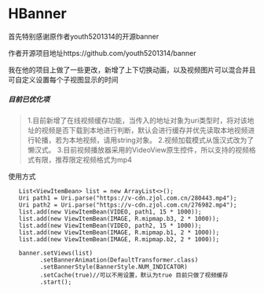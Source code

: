 # HBanner

首先特别感谢原作者youth5201314的开源banner

作者开源项目地址https://github.com/youth5201314/banner

我在他的项目上做了一些更改，新增了上下切换动画，以及视频图片可以混合并且可自定义设置每个子视图显示的时间

##### 目前已优化项
>1.目前新增了在线视频缓存功能，当传入的地址对象为uri类型时，将对该地址的视频是否下载到本地进行判断，默认会进行缓存并优先读取本地视频进行轮播，若为本地视频，请用string对象。
2.视频加载模式从饿汉式改为了懒汉式。
3.目前视频播放器采用的VideoView原生控件，所以支持的视频格式有限，推荐限定视频格式为mp4

使用方式

```android
   List<ViewItemBean> list = new ArrayList<>();
   Uri path1 = Uri.parse("https://v-cdn.zjol.com.cn/280443.mp4");
   Uri path2 = Uri.parse("https://v-cdn.zjol.com.cn/276982.mp4");
   list.add(new ViewItemBean(VIDEO, path1, 15 * 1000));
   list.add(new ViewItemBean(IMAGE, R.mipmap.b3, 2 * 1000));
   list.add(new ViewItemBean(VIDEO, path2, 15 * 1000));
   list.add(new ViewItemBean(IMAGE, R.mipmap.b1, 2 * 1000));
   list.add(new ViewItemBean(IMAGE, R.mipmap.b2, 2 * 1000));

   banner.setViews(list)
         .setBannerAnimation(DefaultTransformer.class)
         .setBannerStyle(BannerStyle.NUM_INDICATOR)
         .setCache(true)//可以不用设置，默认为true 目前只做了视频缓存
         .start();
```
